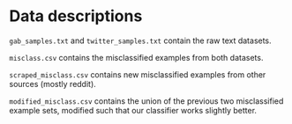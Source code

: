 # Data descriptions

`gab_samples.txt` and `twitter_samples.txt` contain the raw text datasets.

`misclass.csv` contains the misclassified examples from both datasets.

`scraped_misclass.csv` contains new misclassified examples from other sources (mostly reddit).

`modified_misclass.csv` contains the union of the previous two misclassified example sets, modified such that our classifier works slightly better.
